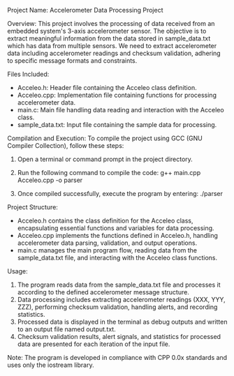 Project Name: Accelerometer Data Processing Project

Overview:
This project involves the processing of data received from an embedded system's 3-axis accelerometer sensor. The objective is to extract meaningful information from the data stored in sample_data.txt which has data from multiple sensors. We need to extract accelerometer data including accelerometer readings and checksum validation, adhering to specific message formats and constraints.

Files Included:
- Acceleo.h: Header file containing the Acceleo class definition.
- Acceleo.cpp: Implementation file containing functions for processing accelerometer data.
- main.c: Main file handling data reading and interaction with the Acceleo class.
- sample_data.txt: Input file containing the sample data for processing.

Compilation and Execution:
To compile the project using GCC (GNU Compiler Collection), follow these steps:

1. Open a terminal or command prompt in the project directory.
2. Run the following command to compile the code:
   g++ main.cpp Acceleo.cpp -o parser 

3. Once compiled successfully, execute the program by entering:
   ./parser

Project Structure:
- Acceleo.h contains the class definition for the Acceleo class, encapsulating essential functions and variables for data processing.
- Acceleo.cpp implements the functions defined in Acceleo.h, handling accelerometer data parsing, validation, and output operations.
- main.c manages the main program flow, reading data from the sample_data.txt file, and interacting with the Acceleo class functions.

Usage:
1. The program reads data from the sample_data.txt file and processes it according to the defined accelerometer message structure.
2. Data processing includes extracting accelerometer readings (XXX, YYY, ZZZ), performing checksum validation, handling alerts, and recording statistics.
3. Processed data is displayed in the terminal as debug outputs and written to an output file named output.txt.
4. Checksum validation results, alert signals, and statistics for processed data are presented for each iteration of the input file.

Note: The program is developed in compliance with CPP 0.0x standards and uses only the iostream library.

